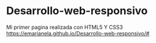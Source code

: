 # Desarrollo-web-responsivo 
Mi primer pagina realizada con HTML5 Y CSS3
https://emarianela.github.io/Desarrollo-web-responsivo/#
